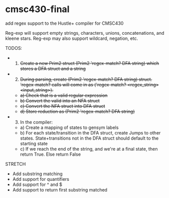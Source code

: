# cmsc430-final
add regex support to the Hustle+ compiler for CMSC430

Reg-exp will support empty strings, characters, unions, concatenations, and kleene stars.
Reg-exp may also support wildcard, negation, etc.

TODOS:
- 1) <del> Create a new Prim2 struct (Prim2 'regex-match? DFA string) which stores a DFA struct and a string <del>
- 2) <del> During parsing, create (Prim2 'regex-match? DFA string) struct. 'regex-match? calls will come in as ('regex-match? <regex_string> <input_string>). <del>
   -  <del> a) Check that <regex string> is a valid regular expression <del>
   -  <del> b) Convert the valid <regex string> into an NFA struct <del>
   -  <del> c) Convert the NFA struct into DFA struct <del>
   -  <del> d) Store reduction as (Prim2 'regex-match? DFA string) <del>
- 3) In the compiler:
   -  a) Create a mapping of states to gensym labels
   -  b) For each state/transition in the DFA struct, create Jumps to other states. State+transitions not in the DFA struct should default to the starting state
   -  c) If we reach the end of the string, and we're at a final state, then return True. Else return False


STRETCH
- Add substring matching
- Add support for quantifiers
- Add support for ^ and $
- Add support to return first substring matched